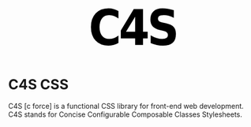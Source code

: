 <p align="center">
<svg xmlns="http://www.w3.org/2000/svg" xmlns:xlink="http://www.w3.org/1999/xlink" width="178.408203125" height="116.40625"><path d="M60.30 73.73L60.30 88.82Q55.62 91.50 50.56 92.87Q45.51 94.24 40.04 94.24L40.04 94.24Q23.63 94.24 14.06 84.06Q4.49 73.88 4.49 56.45L4.49 56.45Q4.49 38.96 14.06 28.78Q23.63 18.60 40.04 18.60L40.04 18.60Q45.51 18.60 50.56 19.97Q55.62 21.34 60.30 24.02L60.30 24.02L60.30 39.11Q55.57 35.55 51.00 33.89Q46.44 32.23 41.41 32.23L41.41 32.23Q32.32 32.23 27.15 38.67Q21.97 45.12 21.97 56.45L21.97 56.45Q21.97 67.72 27.15 74.17Q32.32 80.62 41.41 80.62L41.41 80.62Q46.44 80.62 51.00 78.96Q55.57 77.29 60.30 73.73L60.30 73.73ZM94.17 65.92L94.17 35.40L75.62 65.92L94.17 65.92ZM65.07 63.43L91.34 19.92L110.14 19.92L110.14 65.92L119.51 65.92L119.51 79.54L110.14 79.54L110.14 92.82L94.17 92.82L94.17 79.54L65.07 79.54L65.07 63.43ZM172.52 22.22L172.52 22.22L172.52 37.65Q167.15 34.96 162.00 33.59Q156.85 32.23 152.26 32.23L152.26 32.23Q146.20 32.23 143.30 34.08Q140.39 35.94 140.39 39.84L140.39 39.84Q140.39 42.77 142.34 44.41Q144.30 46.04 149.47 47.22L149.47 47.22L156.65 48.83Q167.64 51.27 172.23 56.25Q176.82 61.23 176.82 70.41L176.82 70.41Q176.82 82.47 170.40 88.35Q163.97 94.24 150.74 94.24L150.74 94.24Q144.49 94.24 138.22 92.92Q131.94 91.60 125.64 89.01L125.64 89.01L125.64 73.14Q131.94 76.86 137.80 78.74Q143.66 80.62 149.13 80.62L149.13 80.62Q154.65 80.62 157.60 78.56Q160.56 76.51 160.56 72.71L160.56 72.71Q160.56 69.29 158.55 67.43Q156.55 65.58 150.55 64.11L150.55 64.11L144.00 62.50Q134.19 60.16 129.62 55.03Q125.06 49.90 125.06 41.21L125.06 41.21Q125.06 30.32 131.41 24.46Q137.75 18.60 149.57 18.60L149.57 18.60Q154.99 18.60 160.70 19.51Q166.42 20.41 172.52 22.22Z"/></svg>
</p>

# C4S CSS

C4S [c force] is a functional CSS library for front-end web development. C4S stands for Concise Configurable Composable Classes Stylesheets.

